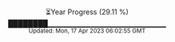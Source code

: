 <p align="center">
⏳Year Progress (29.11 %) <br>
████████▁▁▁▁▁▁▁▁▁▁▁▁▁▁▁▁▁▁▁▁▁▁ <br>
<sub>Updated: Mon, 17 Apr 2023 06:02:55 GMT</sub>
</p>


